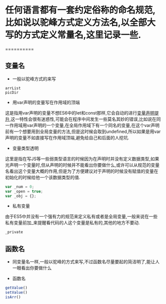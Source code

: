 # 任何语言都有一套约定俗称的命名规范,比如说以驼峰方式定义方法名,以全部大写的方式定义常量名,这里记录一些.
==========

## 变量名

- 一般以驼峰方式的来写

```cli
arrList
picDir
```

- 用var声明的变量写在作用域的顶端

这是指用var声明的变量不想ES6中的let和const那样,它会自动的进行[变量声明提升](http://blog.csdn.net/qq673318522/article/details/50810650),这一特性会很有迷惑性,可能会在程序中间发生一些莫名其妙的错误,比如说在同一作用域用var声明的一个变量,在全局作用域下有一个同名的变量,在这个var声明前有一个想要用到全局变量的方法,但是这时候会取到undefined,所以如果是用var声明的变量不如直接写在作用域顶端,避免给自己和后面的人挖坑.

- 变量类型透明

这里是指在写JS等一些弱类型语言的时候因为在声明时并没有定义数据类型,如果光声明一个变量时,但从声明的时候并不能看出你要做什么,或许可以从规范的变量名看出这个变量大概的作用,但是为了方便建议对于声明的时候没有赋值的变量在初始化的时候给他一个该数据类型的值.

```js
var _num = 0;
var _open = true;
var _obj = {};
```

- 私有变量

由于ES5中并没有一个强有力的规范来定义私有或者是全局变量,一般来说在一些私有变量前加_来提醒看代码的人这个变量是私有的,其他的地方不要动.

```js
_private
```

## 函数名

- 同变量名一样,一般以驼峰的方式来写,不过函数名尽量要起的简洁明了,能让人一眼看出你要做什么

- 函数名

```js
getValue()
setValue()
isArr()
```